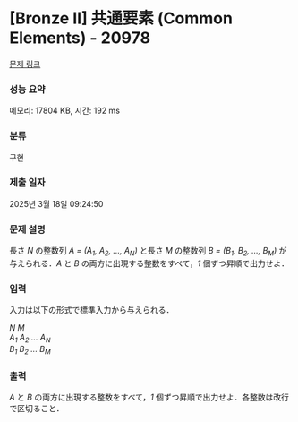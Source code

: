 # [Bronze II] 共通要素 (Common Elements) - 20978 

[문제 링크](https://www.acmicpc.net/problem/20978) 

### 성능 요약

메모리: 17804 KB, 시간: 192 ms

### 분류

구현

### 제출 일자

2025년 3월 18일 09:24:50

### 문제 설명

<p>長さ <var>N</var> の整数列 <var>A = (A<sub>1</sub>, A<sub>2</sub>, ..., A<sub>N</sub>)</var> と長さ <var>M</var> の整数列 <var>B = (B<sub>1</sub>, B<sub>2</sub>, ..., B<sub>M</sub>)</var> が与えられる．<var>A</var> と <var>B</var> の両方に出現する整数をすべて，<var>1</var> 個ずつ昇順で出力せよ．</p>

### 입력 

 <p>入力は以下の形式で標準入力から与えられる．</p>

<p><var>N</var> <var>M</var><br>
<var>A<sub>1</sub></var> <var>A<sub>2</sub></var> <var>...</var> <var>A<sub>N</sub></var><br>
<var>B<sub>1</sub></var> <var>B<sub>2</sub></var> <var>...</var> <var>B<sub>M</sub></var></p>

### 출력 

 <p><var>A</var> と <var>B</var> の両方に出現する整数をすべて，<var>1</var> 個ずつ昇順で出力せよ．各整数は改行で区切ること．</p>

